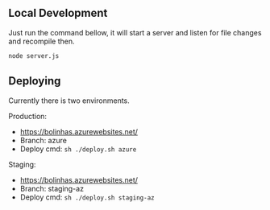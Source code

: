 ## Local Development

Just run the command bellow, it will start a server and listen for file changes and recompile then.

```sh
node server.js
```

## Deploying

Currently there is two environments.

Production:

* https://bolinhas.azurewebsites.net/
* Branch: azure
* Deploy cmd: `sh ./deploy.sh azure`

Staging:

* https://bolinhas.azurewebsites.net/
* Branch: staging-az
* Deploy cmd: `sh ./deploy.sh staging-az`